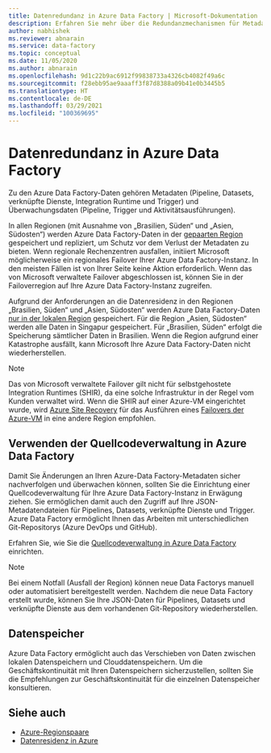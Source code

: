 ```yaml
---
title: Datenredundanz in Azure Data Factory | Microsoft-Dokumentation
description: Erfahren Sie mehr über die Redundanzmechanismen für Metadaten in Azure Data Factory.
author: nabhishek
ms.reviewer: abnarain
ms.service: data-factory
ms.topic: conceptual
ms.date: 11/05/2020
ms.author: abnarain
ms.openlocfilehash: 9d1c22b9ac6912f99838733a4326cb4082f49a6c
ms.sourcegitcommit: f28ebb95ae9aaaff3f87d8388a09b41e0b3445b5
ms.translationtype: HT
ms.contentlocale: de-DE
ms.lasthandoff: 03/29/2021
ms.locfileid: "100369695"
---
```

# <a name="azure-data-factory-data-redundancy"></a>**Datenredundanz in Azure Data Factory**

Zu den Azure Data Factory-Daten gehören Metadaten (Pipeline, Datasets, verknüpfte Dienste, Integration Runtime und Trigger) und Überwachungsdaten (Pipeline, Trigger und Aktivitätsausführungen). 

In allen Regionen (mit Ausnahme von „Brasilien, Süden“ und „Asien, Südosten“) werden Azure Data Factory-Daten in der [gepaarten Region](../best-practices-availability-paired-regions.md#azure-regional-pairs) gespeichert und repliziert, um Schutz vor dem Verlust der Metadaten zu bieten. Wenn regionale Rechenzentren ausfallen, initiiert Microsoft möglicherweise ein regionales Failover Ihrer Azure Data Factory-Instanz. In den meisten Fällen ist von Ihrer Seite keine Aktion erforderlich. Wenn das von Microsoft verwaltete Failover abgeschlossen ist, können Sie in der Failoverregion auf Ihre Azure Data Factory-Instanz zugreifen. 

Aufgrund der Anforderungen an die Datenresidenz in den Regionen „Brasilien, Süden“ und „Asien, Südosten“ werden Azure Data Factory-Daten [nur in der lokalen Region](../storage/common/storage-redundancy.md#locally-redundant-storage) gespeichert. Für die Region „Asien, Südosten“ werden alle Daten in Singapur gespeichert. Für „Brasilien, Süden“ erfolgt die Speicherung sämtlicher Daten in Brasilien. Wenn die Region aufgrund einer Katastrophe ausfällt, kann Microsoft Ihre Azure Data Factory-Daten nicht wiederherstellen.  

> [!NOTE]
> Das von Microsoft verwaltete Failover gilt nicht für selbstgehostete Integration Runtimes (SHIR), da eine solche Infrastruktur in der Regel vom Kunden verwaltet wird. Wenn die SHIR auf einer Azure-VM eingerichtet wurde, wird [Azure Site Recovery](../site-recovery/site-recovery-overview.md) für das Ausführen eines [Failovers der Azure-VM](../site-recovery/azure-to-azure-architecture.md) in eine andere Region empfohlen.



## <a name="using-source-control-in-azure-data-factory"></a>**Verwenden der Quellcodeverwaltung in Azure Data Factory**

Damit Sie Änderungen an Ihren Azure-Data Factory-Metadaten sicher nachverfolgen und überwachen können, sollten Sie die Einrichtung einer Quellcodeverwaltung für Ihre Azure Data Factory-Instanz in Erwägung ziehen. Sie ermöglichen damit auch den Zugriff auf Ihre JSON-Metadatendateien für Pipelines, Datasets, verknüpfte Dienste und Trigger. Azure Data Factory ermöglicht Ihnen das Arbeiten mit unterschiedlichen Git-Repositorys (Azure DevOps und GitHub). 

 Erfahren Sie, wie Sie die [Quellcodeverwaltung in Azure Data Factory](./source-control.md) einrichten. 

> [!NOTE]
> Bei einem Notfall (Ausfall der Region) können neue Data Factorys manuell oder automatisiert bereitgestellt werden. Nachdem die neue Data Factory erstellt wurde, können Sie Ihre JSON-Daten für Pipelines, Datasets und verknüpfte Dienste aus dem vorhandenen Git-Repository wiederherstellen. 



## <a name="data-stores"></a>**Datenspeicher**

Azure Data Factory ermöglicht auch das Verschieben von Daten zwischen lokalen Datenspeichern und Clouddatenspeichern. Um die Geschäftskontinuität mit Ihren Datenspeichern sicherzustellen, sollten Sie die Empfehlungen zur Geschäftskontinuität für die einzelnen Datenspeicher konsultieren. 

 

## <a name="see-also"></a>Siehe auch

- [Azure-Regionspaare](../best-practices-availability-paired-regions.md)
- [Datenresidenz in Azure](https://azure.microsoft.com/global-infrastructure/data-residency/)